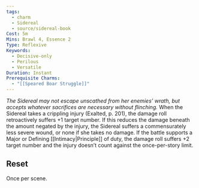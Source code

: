 ```yaml
---
tags:
  - charm
  - Sidereal
  - source/sidereal-book
Cost: 5m
Mins: Brawl 4, Essence 2
Type: Reflexive
Keywords:
  - Decisive-only
  - Perilous
  - Versatile
Duration: Instant
Prerequisite Charms:
  - "[[Speared Boar Struggle]]"
---
```

*The Sidereal may not escape unscathed from her enemies’ wrath, but accepts whatever sacrifices are necessary without flinching.*
When the Sidereal takes a crippling injury (Exalted, p. 201), the damage roll retroactively suffers +1 target number. If this reduces the damage beneath the amount negated by the injury, the Sidereal suffers a commensurately less severe wound, or none if she takes no damage. If the battle supports a Major or Defining [[Intimacy|Principle]] of duty, the damage roll suffers +2 target number and the injury doesn’t count against the once-per-story limit. 
## Reset
Once per scene.